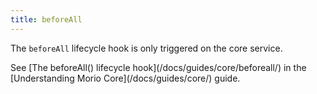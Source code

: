 ```yaml
---
title: beforeAll
---
```


The `beforeAll` lifecycle hook is only triggered on the core service.

<Related>
See [The beforeAll() lifecycle hook](/docs/guides/core/beforeall/) in the [Understanding Morio Core](/docs/guides/core/) guide.
</Related>
